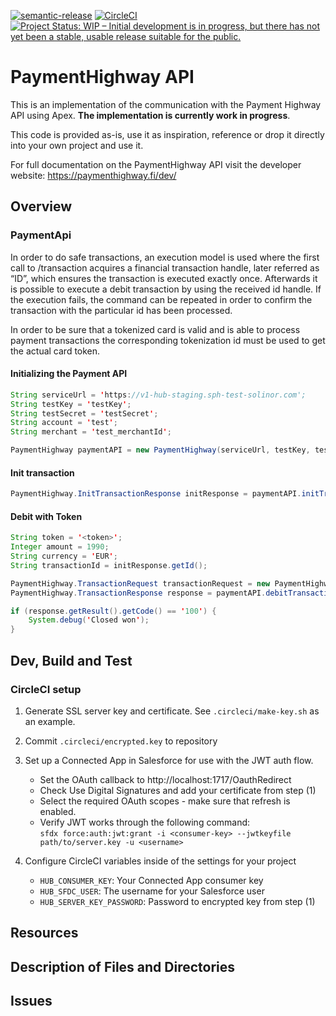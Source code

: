 [![semantic-release](https://img.shields.io/badge/%20%20%F0%9F%93%A6%F0%9F%9A%80-semantic--release-e10079.svg)](https://github.com/semantic-release/semantic-release)
[![CircleCI](https://circleci.com/gh/hyrsky/salesforce-paymenthighway.svg?style=svg)](https://circleci.com/gh/hyrsky/salesforce-paymenthighway)
[![Project Status: WIP – Initial development is in progress, but there has not yet been a stable, usable release suitable for the public.](https://www.repostatus.org/badges/latest/wip.svg)](https://www.repostatus.org/#wip)

# PaymentHighway API

This is an implementation of the communication with the Payment Highway API using Apex. __The implementation is currently work in progress__.

This code is provided as-is, use it as inspiration, reference or drop it directly into your own project and use it.

For full documentation on the PaymentHighway API visit the developer website: https://paymenthighway.fi/dev/

## Overview

### PaymentApi

In order to do safe transactions, an execution model is used where the first call to /transaction acquires a financial transaction handle, later referred as “ID”, which ensures the transaction is executed exactly once. Afterwards it is possible to execute a debit transaction by using the received id handle. If the execution fails, the command can be repeated in order to confirm the transaction with the particular id has been processed.

In order to be sure that a tokenized card is valid and is able to process payment transactions the corresponding tokenization id must be used to get the actual card token.

#### Initializing the Payment API

```java
String serviceUrl = 'https://v1-hub-staging.sph-test-solinor.com';
String testKey = 'testKey';
String testSecret = 'testSecret';
String account = 'test';
String merchant = 'test_merchantId';

PaymentHighway paymentAPI = new PaymentHighway(serviceUrl, testKey, testSecret, account, merchant);
```

#### Init transaction
```java
PaymentHighway.InitTransactionResponse initResponse = paymentAPI.initTransactionHandle()
```

#### Debit with Token

```java
String token = '<token>';
Integer amount = 1990;
String currency = 'EUR';
String transactionId = initResponse.getId();

PaymentHighway.TransactionRequest transactionRequest = new PaymentHighway.TransactionRequest(token, String.valueOf(amount), currency);
PaymentHighway.TransactionResponse response = paymentAPI.debitTransaction(transactionId, transactionRequest);

if (response.getResult().getCode() == '100') {
    System.debug('Closed won');
}
```

## Dev, Build and Test

### CircleCI setup
1. Generate SSL server key and certificate. See ``.circleci/make-key.sh`` as an example.
2. Commit ``.circleci/encrypted.key`` to repository
3. Set up a Connected App in Salesforce for use with the JWT auth flow.

   * Set the OAuth callback to http://localhost:1717/OauthRedirect
   * Check Use Digital Signatures and add your certificate from step (1)
   * Select the required OAuth scopes - make sure that refresh is enabled.
   * Verify JWT works through the following command:  
   ``sfdx force:auth:jwt:grant -i <consumer-key> --jwtkeyfile path/to/server.key -u <username>``
4. Configure CircleCI variables inside of the settings for your project

   * ``HUB_CONSUMER_KEY``: Your Connected App consumer key  
   * ``HUB_SFDC_USER``: The username for your Salesforce user
   * ``HUB_SERVER_KEY_PASSWORD``: Password to encrypted key from step (1)

## Resources

## Description of Files and Directories

## Issues
